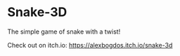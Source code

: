 # Snake-3D
 The simple game of snake with a twist!


Check out on itch.io: 
https://alexbogdos.itch.io/snake-3d